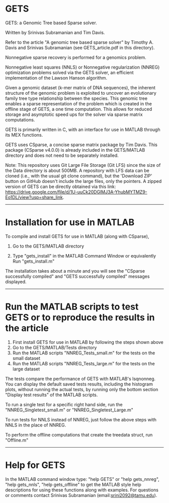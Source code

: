 # GETS
GETS: a Genomic Tree based Sparse solver. 

Written by Srinivas Subramanian and Tim Davis.

Refer to the article "A genomic tree based sparse solver" 
by Timothy A. Davis and Srinivas Subramanian (see GETS_article.pdf in this directory).

Nonnegative sparse recovery is performed for a genomics problem. 

Nonnegative least squares (NNLS) or Nonnegative regularization (NNREG) optimization problems solved via the GETS solver, an efficient implementation of the Lawson Hanson algorithm. 

  Given a genomic dataset (k-mer matrix of DNA sequences), the inherent structure of the genomic problem is exploited to uncover an evolutionary family tree type relationship between the species. This genomic tree enables a sparse representation of the problem which is created in the offline stage of GETS, a one time computation. This allows for reduced storage and asymptotic speed ups for the solver via sparse matrix computations.
  
GETS is primarily written in C, with an interface for use in MATLAB through its MEX functions. 

GETS uses CSparse, a concise sparse matrix package by Tim Davis. 
This package (CSparse v4.0.0) is already included in the GETS/MATLAB directory and does not need to be separately installed. 

Note: This repository uses Git Large File Storage (Git LFS) since the size of the Data directory is about 500MB. A repository with LFS data can be cloned (i.e., with the usual git clone command), but the 'Download ZIP' button on GitHub doesn't include the large files, only the pointers. A zipped version of GETS can be directly obtained via this link: https://drive.google.com/file/d/1U-uuCk20DGlMJ3A-YhubMYTMZ9-Eo1DL/view?usp=share_link. 

***********************************************************************************

# Installation for use in MATLAB

To compile and install GETS for use in MATLAB (along with CSparse),

1) Go to the GETS/MATLAB directory

2) Type "gets_install" in the MATLAB Command Window or equivalently Run "gets_install.m" 

The installation takes about a minute and you will see the "CSparse successfully compiled" and 
"GETS successfully compiled" messages displayed. 

***********************************************************************************

# Run the MATLAB scripts to test GETS or to reproduce the results in the article 

1) First install GETS for use in MATLAB by following the steps shown above 
2) Go to the GETS/MATLAB/Tests directory 
3) Run the MATLAB scripts "NNREG_Tests_small.m" for the tests on the small dataset 
4) Run the MATLAB scripts "NNREG_Tests_large.m" for the tests on the large dataset 

The tests compare the performance of GETS with MATLAB's lsqnonneg.
You can display the default saved tests results, including the histogram plots, without running the actual tests, by running only the bottom section "Display test results" of the MATLAB scripts. 

To run a single test for a specific right hand side, run the "NNREG_Singletest_small.m" or "NNREG_Singletest_Large.m"

To run tests for NNLS instead of NNREG, just follow the above steps with NNLS in the place of NNREG. 

To perform the offline computations that create the treedata struct, run "Offline.m" 

*************************************************************************************

# Help for GETS

In the MATLAB command window type: "help GETS" or "help gets_nnreg", "help gets_nnls", "help gets_offline" to get the MATLAB style help descriptions for using these functions along with examples. 
For questions or comments contact Srinivas Subramanian (email:srini2092@tamu.edu).
